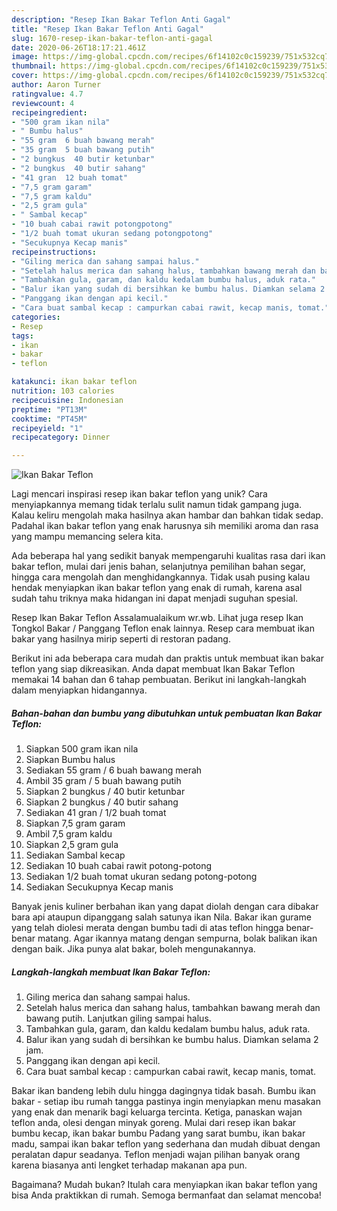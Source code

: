 ```yaml
---
description: "Resep Ikan Bakar Teflon Anti Gagal"
title: "Resep Ikan Bakar Teflon Anti Gagal"
slug: 1670-resep-ikan-bakar-teflon-anti-gagal
date: 2020-06-26T18:17:21.461Z
image: https://img-global.cpcdn.com/recipes/6f14102c0c159239/751x532cq70/ikan-bakar-teflon-foto-resep-utama.jpg
thumbnail: https://img-global.cpcdn.com/recipes/6f14102c0c159239/751x532cq70/ikan-bakar-teflon-foto-resep-utama.jpg
cover: https://img-global.cpcdn.com/recipes/6f14102c0c159239/751x532cq70/ikan-bakar-teflon-foto-resep-utama.jpg
author: Aaron Turner
ratingvalue: 4.7
reviewcount: 4
recipeingredient:
- "500 gram ikan nila"
- " Bumbu halus"
- "55 gram  6 buah bawang merah"
- "35 gram  5 buah bawang putih"
- "2 bungkus  40 butir ketunbar"
- "2 bungkus  40 butir sahang"
- "41 gran  12 buah tomat"
- "7,5 gram garam"
- "7,5 gram kaldu"
- "2,5 gram gula"
- " Sambal kecap"
- "10 buah cabai rawit potongpotong"
- "1/2 buah tomat ukuran sedang potongpotong"
- "Secukupnya Kecap manis"
recipeinstructions:
- "Giling merica dan sahang sampai halus."
- "Setelah halus merica dan sahang halus, tambahkan bawang merah dan bawang putih. Lanjutkan giling sampai halus."
- "Tambahkan gula, garam, dan kaldu kedalam bumbu halus, aduk rata."
- "Balur ikan yang sudah di bersihkan ke bumbu halus. Diamkan selama 2 jam."
- "Panggang ikan dengan api kecil."
- "Cara buat sambal kecap : campurkan cabai rawit, kecap manis, tomat."
categories:
- Resep
tags:
- ikan
- bakar
- teflon

katakunci: ikan bakar teflon 
nutrition: 103 calories
recipecuisine: Indonesian
preptime: "PT13M"
cooktime: "PT45M"
recipeyield: "1"
recipecategory: Dinner

---
```



![Ikan Bakar Teflon](https://img-global.cpcdn.com/recipes/6f14102c0c159239/751x532cq70/ikan-bakar-teflon-foto-resep-utama.jpg)

Lagi mencari inspirasi resep ikan bakar teflon yang unik? Cara menyiapkannya memang tidak terlalu sulit namun tidak gampang juga. Kalau keliru mengolah maka hasilnya akan hambar dan bahkan tidak sedap. Padahal ikan bakar teflon yang enak harusnya sih memiliki aroma dan rasa yang mampu memancing selera kita.

Ada beberapa hal yang sedikit banyak mempengaruhi kualitas rasa dari ikan bakar teflon, mulai dari jenis bahan, selanjutnya pemilihan bahan segar, hingga cara mengolah dan menghidangkannya. Tidak usah pusing kalau hendak menyiapkan ikan bakar teflon yang enak di rumah, karena asal sudah tahu triknya maka hidangan ini dapat menjadi suguhan spesial.

Resep Ikan Bakar Teflon Assalamualaikum wr.wb. Lihat juga resep Ikan Tongkol Bakar / Panggang Teflon enak lainnya. Resep cara membuat ikan bakar yang hasilnya mirip seperti di restoran padang.


Berikut ini ada beberapa cara mudah dan praktis untuk membuat ikan bakar teflon yang siap dikreasikan. Anda dapat membuat Ikan Bakar Teflon memakai 14 bahan dan 6 tahap pembuatan. Berikut ini langkah-langkah dalam menyiapkan hidangannya.

<!--inarticleads1-->

##### Bahan-bahan dan bumbu yang dibutuhkan untuk pembuatan Ikan Bakar Teflon:

1. Siapkan 500 gram ikan nila
1. Siapkan  Bumbu halus
1. Sediakan 55 gram / 6 buah bawang merah
1. Ambil 35 gram / 5 buah bawang putih
1. Siapkan 2 bungkus / 40 butir ketunbar
1. Siapkan 2 bungkus / 40 butir sahang
1. Sediakan 41 gran / 1/2 buah tomat
1. Siapkan 7,5 gram garam
1. Ambil 7,5 gram kaldu
1. Siapkan 2,5 gram gula
1. Sediakan  Sambal kecap
1. Sediakan 10 buah cabai rawit potong-potong
1. Sediakan 1/2 buah tomat ukuran sedang potong-potong
1. Sediakan Secukupnya Kecap manis


Banyak jenis kuliner berbahan ikan yang dapat diolah dengan cara dibakar bara api ataupun dipanggang salah satunya ikan Nila. Bakar ikan gurame yang telah diolesi merata dengan bumbu tadi di atas teflon hingga benar-benar matang. Agar ikannya matang dengan sempurna, bolak balikan ikan dengan baik. Jika punya alat bakar, boleh mengunakannya. 

<!--inarticleads2-->

##### Langkah-langkah membuat Ikan Bakar Teflon:

1. Giling merica dan sahang sampai halus.
1. Setelah halus merica dan sahang halus, tambahkan bawang merah dan bawang putih. Lanjutkan giling sampai halus.
1. Tambahkan gula, garam, dan kaldu kedalam bumbu halus, aduk rata.
1. Balur ikan yang sudah di bersihkan ke bumbu halus. Diamkan selama 2 jam.
1. Panggang ikan dengan api kecil.
1. Cara buat sambal kecap : campurkan cabai rawit, kecap manis, tomat.


Bakar ikan bandeng lebih dulu hingga dagingnya tidak basah. Bumbu ikan bakar - setiap ibu rumah tangga pastinya ingin menyiapkan menu masakan yang enak dan menarik bagi keluarga tercinta. Ketiga, panaskan wajan teflon anda, olesi dengan minyak goreng. Mulai dari resep ikan bakar bumbu kecap, ikan bakar bumbu Padang yang sarat bumbu, ikan bakar madu, sampai ikan bakar teflon yang sederhana dan mudah dibuat dengan peralatan dapur seadanya. Teflon menjadi wajan pilihan banyak orang karena biasanya anti lengket terhadap makanan apa pun. 

Bagaimana? Mudah bukan? Itulah cara menyiapkan ikan bakar teflon yang bisa Anda praktikkan di rumah. Semoga bermanfaat dan selamat mencoba!
